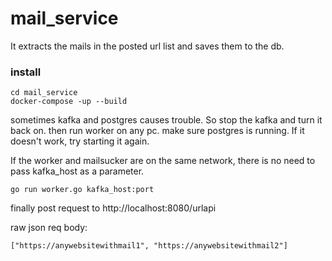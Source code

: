 # mail_service

It extracts the mails in the posted url list and saves them to the db.

### install

```
cd mail_service
docker-compose -up --build
```

sometimes kafka and postgres causes trouble. So stop the kafka and turn it back on. 
then run worker on any pc. make sure postgres is running. If it doesn't work, try starting it again.

If the worker and mailsucker are on the same network, 
there is no need to pass kafka_host as a parameter.

```
go run worker.go kafka_host:port 
```

finally post request to http://localhost:8080/urlapi

raw json req body:
```
["https://anywebsitewithmail1", "https://anywebsitewithmail2"]
```
